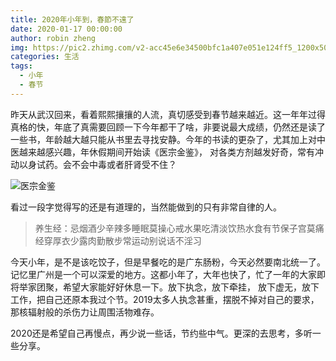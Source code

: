 ```yaml
---
title: 2020年小年到，春節不遠了
date: 2020-01-17 00:00:00
author: robin zheng
img: https://pic2.zhimg.com/v2-acc45e6e34500bfc1a407e051e124ff5_1200x500.jpg
categories: 生活
tags:
  - 小年
  - 春节
---
```


昨天从武汉回来，看着熙熙攘攘的人流，真切感受到春节越来越近。这一年年过得真格的快，年底了真需要回顾一下今年都干了啥，非要说最大成绩，仍然还是读了一些书，年龄越大越只能从书里去寻找安静。今年的书读的更杂了，尤其加上对中医越来越感兴趣，年休假期间开始读《医宗金鉴》， 对各类方剂越发好奇，常有冲动以身试药。会不会中毒或者肝肾受不住？

![医宗金鉴](https://cdn.shuge.org/uploads/2016/07/yi-zong-jin-jian02-640x350.jpg)

看过一段字觉得写的还是有道理的，当然能做到的只有非常自律的人。

> 养生经：忌烟酒少辛辣多睡眠莫操心戒水果吃清淡饮热水食有节保子宫莫痛经穿厚衣少露肉勤散步常运动别说话不淫习

今天小年，是不是该吃饺子，但是早餐吃的是广东肠粉，今天必然要南北统一了。记忆里广州是一个可以深爱的地方。这都小年了，大年也快了，忙了一年的大家即将举家团聚，希望大家能好好休息一下。放下执念，放下牵挂， 放下虚无，放下工作，把自己还原本我过个节。2019太多人执念甚重，摆脱不掉对自己的要求，那核辐射般的杀伤力让周围活物难存。

2020还是希望自己再慢点，再少说一些话，节约些中气。更深的去思考，多听一些分享。











